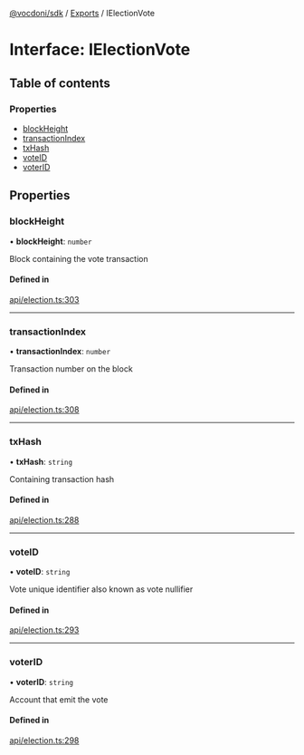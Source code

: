 [@vocdoni/sdk](/sdk) / [Exports](../modules.md) / IElectionVote

# Interface: IElectionVote

## Table of contents

### Properties

- [blockHeight](IElectionVote.md#blockheight)
- [transactionIndex](IElectionVote.md#transactionindex)
- [txHash](IElectionVote.md#txhash)
- [voteID](IElectionVote.md#voteid)
- [voterID](IElectionVote.md#voterid)

## Properties

### blockHeight

• **blockHeight**: `number`

Block containing the vote transaction

#### Defined in

[api/election.ts:303](https://github.com/vocdoni/vocdoni-sdk/blob/0a4464c/src/api/election.ts#L303)

___

### transactionIndex

• **transactionIndex**: `number`

Transaction number on the block

#### Defined in

[api/election.ts:308](https://github.com/vocdoni/vocdoni-sdk/blob/0a4464c/src/api/election.ts#L308)

___

### txHash

• **txHash**: `string`

Containing transaction hash

#### Defined in

[api/election.ts:288](https://github.com/vocdoni/vocdoni-sdk/blob/0a4464c/src/api/election.ts#L288)

___

### voteID

• **voteID**: `string`

Vote unique identifier also known as vote nullifier

#### Defined in

[api/election.ts:293](https://github.com/vocdoni/vocdoni-sdk/blob/0a4464c/src/api/election.ts#L293)

___

### voterID

• **voterID**: `string`

Account that emit the vote

#### Defined in

[api/election.ts:298](https://github.com/vocdoni/vocdoni-sdk/blob/0a4464c/src/api/election.ts#L298)
